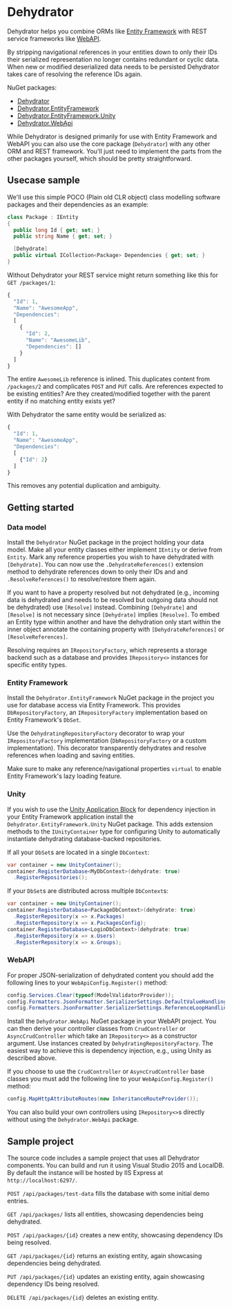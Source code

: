 # Dehydrator

Dehydrator helps you combine ORMs like [Entity Framework](https://msdn.microsoft.com/data/ef.aspx) with REST service frameworks like [WebAPI](http://www.asp.net/web-api).

By stripping navigational references in your entities down to only their IDs their serialized representation no longer contains redundant or cyclic data. When new or modified deserialized data needs to be persisted Dehydrator takes care of resolving the reference IDs again.

NuGet packages:
* [Dehydrator](https://www.nuget.org/packages/Dehydrator/)
* [Dehydrator.EntityFramework](https://www.nuget.org/packages/Dehydrator.EntityFramework/)
* [Dehydrator.EntityFramework.Unity](https://www.nuget.org/packages/Dehydrator.EntityFramework.Unity/)
* [Dehydrator.WebApi](https://www.nuget.org/packages/Dehydrator.WebApi/)

While Dehydrator is designed primarily for use with Entity Framework and WebAPI you can also use the core package (`Dehydrator`) with any other ORM and REST framework. You'll just need to implement the parts from the other packages yourself, which should be pretty straightforward.


## Usecase sample

We'll use this simple POCO (Plain old CLR object) class modelling software packages and their dependencies as an example:
```cs
class Package : IEntity
{
  public long Id { get; set; }
  public string Name { get; set; }

  [Dehydrate]
  public virtual ICollection<Package> Dependencies { get; set; }
}
```

Without Dehydrator your REST service might return something like this for `GET /packages/1`:
```javascript
{
  "Id": 1,
  "Name": "AwesomeApp",
  "Dependencies":
  [
    {
      "Id": 2,
      "Name": "AwesomeLib",
      "Dependencies": []
    }
  ]
}
```
The entire `AwesomeLib` reference is inlined. This duplicates content from `/packages/2` and complicates `POST` and `PUT` calls. Are references expected to be existing entities? Are they created/modified together with the parent entity if no matching entity exists yet?

With Dehydrator the same entity would be serialized as:
```javascript
{
  "Id": 1,
  "Name": "AwesomeApp",
  "Dependencies":
  [
    {"Id": 2}
  ]
}
```
This removes any potential duplication and ambiguity.


## Getting started

### Data model
Install the `Dehydrator` NuGet package in the project holding your data model. Make all your entity classes either implement `IEntity` or derive from `Entity`. Mark any reference properties you wish to have dehydrated with `[Dehydrate]`. You can now use the `.DehydrateReferences()` extension method to dehydrate references down to only their IDs and  and `.ResolveReferences()` to resolve/restore them again.

If you want to have a property resolved but not dehydrated (e.g., incoming data is dehydrated and needs to be resolved but outgoing data should not be dehydrated) use `[Resolve]` instead. Combining `[Dehydrate]` and `[Resolve]` is not necessary since `[Dehydrate]` implies `[Resolve]`. To embed an Entity type within another and have the dehydration only start within the inner object annotate the containing property with `[DehydrateReferences]` or `[ResolveReferences]`.

Resolving requires an `IRepositoryFactory`, which represents a storage backend such as a database and provides `IRepository<>` instances for specific entity types.


### Entity Framework
Install the `Dehydrator.EntityFramework` NuGet package in the project you use for database access via Entity Framework. This provides `DbRepositoryFactory`, an `IRepositoryFactory` implementation based on Entity Framework's `DbSet`.

Use the `DehydratingRepositoryFactory` decorator to wrap your `IRepositoryFactory` implementation (`DbRepositoryFactory` or a custom implementation). This decorator transparently dehydrates and resolve references when loading and saving entities.

Make sure to make any reference/navigational properties `virtual` to enable Entity Framework's lazy loading feature.


### Unity
If you wish to use the [Unity Application Block](https://unity.codeplex.com/) for dependency injection in your Entity Framework application install the `Dehydrator.EntityFramework.Unity` NuGet package. This adds extension methods to the `IUnityContainer` type for configuring Unity to automatically instantiate dehydrating database-backed repositories.

If all your `DbSet`s are located in a single `DbContext`:
```cs
var container = new UnityContainer();
container.RegisterDatabase<MyDbContext>(dehydrate: true)
  .RegisterRepositories();
```

If your `DbSet`s are distributed across multiple `DbContext`s:
```cs
var container = new UnityContainer();
container.RegisterDatabase<PackageDbContext>(dehydrate: true)
  .RegisterRepository(x => x.Packages)
  .RegisterRepository(x => x.PackagesConfig);
container.RegisterDatabase<LoginDbContext>(dehydrate: true)
  .RegisterRepository(x => x.Users)
  .RegisterRepository(x => x.Groups);
```


### WebAPI
For proper JSON-serialization of dehydrated content you should add the following lines to your `WebApiConfig.Register()` method:
```cs
config.Services.Clear(typeof(ModelValidatorProvider));
config.Formatters.JsonFormatter.SerializerSettings.DefaultValueHandling = DefaultValueHandling.Ignore;
config.Formatters.JsonFormatter.SerializerSettings.ReferenceLoopHandling = ReferenceLoopHandling.Serialize;
```

Install the `Dehydrator.WebApi` NuGet package in your WebAPI project. You can then derive your controller classes from `CrudController` or `AsyncCrudController` which take an `IRepository<>` as a constructor argument. Use instances created by `DehydratingRepositoryFactory`. The easiest way to achieve this is dependency injection, e.g., using Unity as described above.

If you choose to use the `CrudController` or `AsyncCrudController` base classes you must add the following line to your `WebApiConfig.Register()` method:
```cs
config.MapHttpAttributeRoutes(new InheritanceRouteProvider());
```

You can also build your own controllers using `IRepository<>`s directly without using the `Dehydrator.WebApi` package.


## Sample project

The source code includes a sample project that uses all Dehydrator components. You can build and run it using Visual Studio 2015 and LocalDB. By default the instance will be hosted by IIS Express at `http://localhost:6297/`.

`POST /api/packages/test-data` fills the database with some initial demo entries.

`GET /api/packages/` lists all entities, showcasing dependencies being dehydrated.

`POST /api/packages/{id}` creates a new entity, showcasing dependency IDs being resolved.

`GET /api/packages/{id}` returns an existing entity, again showcasing dependencies being dehydrated.

`PUT /api/packages/{id}` updates an existing entity, again showcasing dependency IDs being resolved.

`DELETE /api/packages/{id}` deletes an existing entity.
